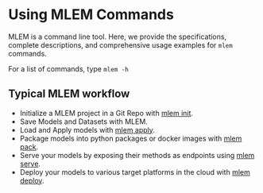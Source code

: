 # Using MLEM Commands

MLEM is a command line tool. Here, we provide the specifications, complete
descriptions, and comprehensive usage examples for `mlem` commands.

For a list of commands, type `mlem -h`

## Typical MLEM workflow

- Initialize a MLEM project in a Git Repo with
  [mlem init](/doc/command-reference/init).
- Save Models and Datasets with MLEM.
- Load and Apply models with [mlem apply](/doc/command-reference/apply).
- Package models into python packages or docker images with
  [mlem pack](/doc/command-reference/pack).
- Serve your models by exposing their methods as endpoints using
  [mlem serve](/doc/command-reference/serve).
- Deploy your models to various target platforms in the cloud with
  [mlem deploy](/doc/command-reference/deploy).

